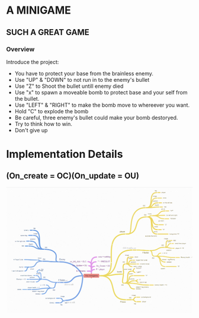 <link rel="stylesheet" type="text/css" media="all" href="style.css" />

# A MINIGAME

## SUCH A GREAT GAME 

### Overview

Introduce the project:
- You have to protect your base from the brainless enemy.
- Use "UP" & "DOWN" to not run in to the enemy's bullet
- Use "Z" to Shoot the bullet untill enemy died
- Use "x" to spawn a moveable bomb to protect base and your self from the bullet. 
- Use "LEFT" & "RIGHT" to make the bomb move to whereever you want.
- Hold "C" to explode the bomb
- Be careful, three enemy's bullet could make your bomb destoryed.    
- Try to think how to win.   
- Don't give up


# Implementation Details 
## (On_create = OC)(On_update = OU)

   

![](Capture.png)
